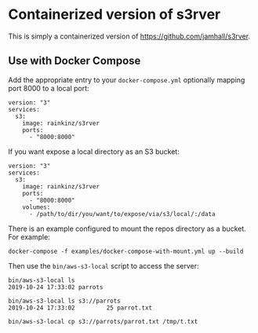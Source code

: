 # Containerized version of s3rver

This is simply a containerized version of https://github.com/jamhall/s3rver.

## Use with Docker Compose

Add the appropriate entry to your `docker-compose.yml` optionally mapping port
8000 to a local port:

```
version: "3"
services:
  s3:
    image: rainkinz/s3rver
    ports:
      - "8000:8000"
```

If you want expose a local directory as an S3 bucket:

```
version: "3"
services:
  s3:
    image: rainkinz/s3rver
    ports:
      - "8000:8000"
    volumes:
      - /path/to/dir/you/want/to/expose/via/s3/local/:/data

```

There is an example configured to mount the repos directory as a bucket. For
example:

```
docker-compose -f examples/docker-compose-with-mount.yml up --build
```

Then use the `bin/aws-s3-local` script to access the server:

```
bin/aws-s3-local ls
2019-10-24 17:33:02 parrots

bin/aws-s3-local ls s3://parrots
2019-10-24 17:33:02         25 parrot.txt

bin/aws-s3-local cp s3://parrots/parrot.txt /tmp/t.txt
```

